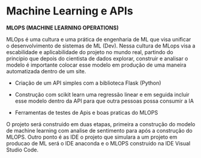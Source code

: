 # Machine Learning e APIs
**MLOPS (MACHINE LEARNING OPERATIONS)**

MLOps é uma cultura e uma prática de engenharia de ML que visa unificar o desenvolvimento de sistemas de ML (Dev). Nessa cultura de MLops visa a escabilidade e aplicabilidade do projeto no mundo real, partindo do principio que depois do cientista de dados explorar, construir e analisar o modelo é importante colocar esse modelo em produção de uma maneira automatizada dentro de um site.




- Criação de um API simples com a biblioteca Flask (Python)

- Construção com scikit learn uma regressão linear e em seguida incluir esse modelo dentro da API para que outra pessoas possa consumir a IA

- Ferramentas de testes de Apis e boas praticas do MLOPS


O projeto será construido em duas etapas, primeira a construção do modelo de machine learning com analise de sentimento para após a construção do MLOPS. Outro ponto é 
as IDE o projeto que simulara a um projeto em producao de ML será o IDE anaconda e o MLOPS construido na IDE Visual Studio Code.
